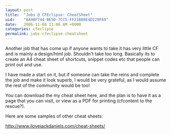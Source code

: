```yaml
---
layout: post
title:  "Jobs @ CFEclipse: CheatSheet"
uid:	"8A98F744-BE5D-7CC5-FF21B88E4D229F69"
date:   2006-11-08 11:06 AM +0000
categories: cfeclipse
permalink: jobs-cfeclipse-cheatsheet
---
```

Another job that has come up if anyone wants to take it has very little CF and is mainly a design/html job. Shouldn't take too long. Basically its to create an A4 cheat sheet of shortcuts, snippet codes etc that people can print out and use.

I have made a start on it, but if someone can take the reins and complete the job and make it look superb, I would be very grateful, as I would assume the rest of the community would be too!

You can download the my cheat sheet here, and the plan is to have it as a page that you can visit, or view as a PDF for printing (cfcontent to the rescue?).

Here are some samples of other cheat sheets:

<a href="http://www.ilovejackdaniels.com/cheat-sheets/">http://www.ilovejackdaniels.com/cheat-sheets/</a>